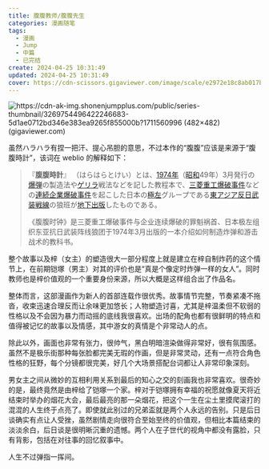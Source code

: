 ```yaml
---
title: 腹腹教师/腹腹先生
categories: 漫画随笔
tags:
  - 漫画
  - Jump
  - 中篇
  - 已完结
create: 2024-04-25 10:31:49
updated: 2024-04-25 10:31:49
cover: https://cdn-scissors.gigaviewer.com/image/scale/e2972e18c8ab017b8ff9cfe8f7ef8def40ade365/enlarge=0;height=484;no_unsharpmask=1;quality=90;version=1;width=484/https%3A%2F%2Fcdn-ak-img.shonenjumpplus.com%2Fpublic%2Fseries-thumbnail%2F3269754496422246683-5d1ae0712bd346e383ea9265f855000b%3F1711560996
---
```

![https://cdn-ak-img.shonenjumpplus.com/public/series-thumbnail/3269754496422246683-5d1ae0712bd346e383ea9265f855000b?1711560996 (482×482) (gigaviewer.com)](https://cdn-scissors.gigaviewer.com/image/scale/e2972e18c8ab017b8ff9cfe8f7ef8def40ade365/enlarge=0;height=484;no_unsharpmask=1;quality=90;version=1;width=484/https%3A%2F%2Fcdn-ak-img.shonenjumpplus.com%2Fpublic%2Fseries-thumbnail%2F3269754496422246683-5d1ae0712bd346e383ea9265f855000b%3F1711560996)

虽然ハラハラ有捏一把汗、提心吊胆的意思，不过本作的“腹腹”应该是来源于“腹腹時計”，该词在 weblio 的解释如下：

>『**腹腹時計**』 （はらはらとけい）とは、[1974年](https://www.weblio.jp/content/1974%E5%B9%B4 "1974年の意味")（[昭和](https://www.weblio.jp/content/%E6%98%AD%E5%92%8C "昭和の意味")49年）3月発行の[爆弾](https://www.weblio.jp/content/%E7%88%86%E5%BC%BE "爆弾の意味")の製造法や[ゲリラ](https://www.weblio.jp/content/%E3%82%B2%E3%83%AA%E3%83%A9 "ゲリラの意味")戦法などを記した教程本で、[三菱重工爆破事件](https://www.weblio.jp/content/%E4%B8%89%E8%8F%B1%E9%87%8D%E5%B7%A5%E7%88%86%E7%A0%B4%E4%BA%8B%E4%BB%B6 "三菱重工爆破事件の意味")などの[連続企業爆破事件](https://www.weblio.jp/content/%E9%80%A3%E7%B6%9A%E4%BC%81%E6%A5%AD%E7%88%86%E7%A0%B4%E4%BA%8B%E4%BB%B6 "連続企業爆破事件の意味")を起こした日本の[極左](https://www.weblio.jp/content/%E6%A5%B5%E5%B7%A6 "極左の意味")グループである[東アジア反日武装戦線](https://www.weblio.jp/content/%E6%9D%B1%E3%82%A2%E3%82%B8%E3%82%A2%E5%8F%8D%E6%97%A5%E6%AD%A6%E8%A3%85%E6%88%A6%E7%B7%9A "東アジア反日武装戦線の意味")の狼班が[地下出版](https://www.weblio.jp/content/%E5%9C%B0%E4%B8%8B%E5%87%BA%E7%89%88 "地下出版の意味")したものである。
>
> 《腹腹时钟》是三菱重工爆破事件与企业连续爆破的罪魁祸首、日本极左组织东亚抗日武装阵线狼团于1974年3月出版的一本介绍如何制造炸弹和游击战术的教科书。

整个故事以及梓（女主）的塑造很大一部分程度上就是建立在梓自制炸药的这个情节上，在前期铠塚（男主）对其的评价也是“真是个像定时炸弹一样的女人”。同时教师也是梓价值观的一个重要身份来源，所以大概是这样组合出了作品名。

整体而言，这部漫画作为新人的首部连载作很优秀。故事情节完整，节奏紧凑不拖沓，收束迅速合理反而让余味更加悠长；人物塑造讨喜，尤其是梓温柔但不软弱的性格以及不会因为暴力而动摇的底线我很喜欢。出场的配角也都有很鲜明的特点和值得被记忆的故事以及情感，其中游女的真情是个非常动人的点。

除此以外，画面也非常有张力，很帅气，黑白明暗渲染做得非常好，很有氛围感。虽然不是极乐街那种每张脸都完美无瑕的作画，但是非常灵动，还有一点符合角色性格的狂野，每个分镜都很完美，好几个大场景搭配台词都让人非常印象深刻。

男女主之间从微妙的互相利用关系到最后的知心之交的刻画我也非常喜欢。很奇妙的是，最终竟然是由梓给了铠塚一个家。梓对于铠塚拥有幸福的祝愿就像夏天将近结束时举办的烟花大会，最后最亮的那一朵烟花，把这个一生在尘土里摸爬滚打的混混的人生终于点亮了。即使就此别过的兄弟盃就是两个人永远的告别。只是后日谈确实有点让人受挫，虽然剧情走向很符合至始至终的价值观，但相比本篇结束的淡淡余白，后日谈是很明晰沉重的遗憾。两个人在子世代的视角中都没有露脸，只有背影，包括在对往事的回忆叙事中。

人生不过弹指一挥间。